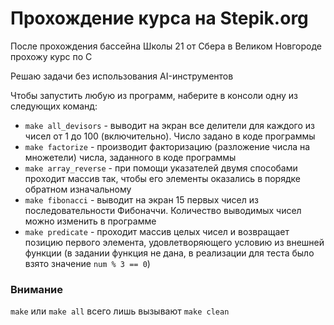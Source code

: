 # Прохождение курса на Stepik.org
После прохождения бассейна Школы 21 от Сбера в Великом Новгороде прохожу курс по C

Решаю задачи без использования AI-инструментов

Чтобы запустить любую из программ, наберите в консоли одну из следующих команд:

* `make all_devisors` - выводит на экран все делители для каждого из чисел от 1 до 100 (включительно). Число задано в коде программы
* `make factorize` - производит факторизацию (разложение числа на множетели) числа, заданного в коде программы
* `make array_reverse` - при помощи указателей двумя способами проходит массив так, чтобы его элементы оказались в порядке обратном изначальному
* `make fibonacci` - выводит на экран 15 первых чисел из последовательности Фибоначчи. Количество выводимых чисел можно изменить в программе
* `make predicate` - проходит массив целых чисел и возвращает позицию первого элемента, удовлетворяющего условию из внешней функции (в задании функция не дана, в реализации для теста было взято значение `num % 3 == 0`)

### Внимание
`make` или `make all` всего лишь вызывают `make clean`